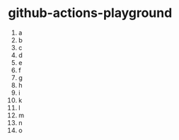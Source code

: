 # github-actions-playground

1. a
2. b
3. c
4. d
5. e
6. f
7. g
8. h
9. i
10. k
11. l
12. m
13. n
14. o
